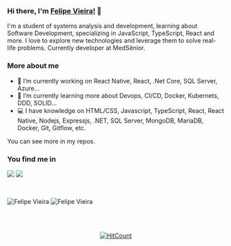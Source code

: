 ### Hi there, I'm [Felipe Vieira!](https://www.linkedin.com/in/felipesvfx/) 👋

I'm a student of systems analysis and development, learning about Software Development, specializing in JavaScript,
TypeScript, React and more. I love to explore new technologies and
leverage them to solve real-life problems.
Currently developer at MedSênior.

### More about me

- 🚀  I’m currently working on React Native, React, .Net Core, SQL Server, Azure...
- 🔭  I’m currently learning more about Devops, CI/CD, Docker, Kubernets, DDD, SOLID...
- 💻  I have knowledge on HTML/CSS, Javascript, TypeScript, React, React Native, Nodejs, Expressjs, .NET, SQL Server, MongoDB, MariaDB, Docker, Git, Gitflow, etc.

You can see more in my repos.

### You find me in

[![](https://img.shields.io/badge/LinkedIn-FelipeVieira-blue)](https://www.linkedin.com/in/felipesvfx/)
[![](https://img.shields.io/badge/Gmail-felipe.svfx%40gmail.com-red)](mailto:felipe.svfx@gmail.com)

<div align="center">

</div>
<br/>

![Felipe Vieira](https://github-readme-stats.anuraghazra1.vercel.app/api/top-langs/?username=2lipe&hide=Batchfile)
![Felipe Vieira](https://github-readme-stats.vercel.app/api?username=2lipe&count_private=true)

<br />
<br />
<div align="center">

[![HitCount](http://hits.dwyl.com/2lipe/2lipe.svg)](http://hits.dwyl.com/2lipe/2lipe)

</div>
